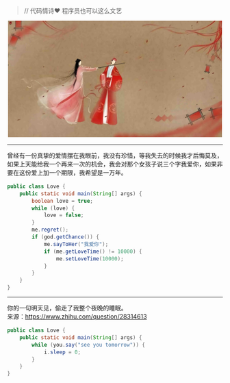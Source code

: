 > // 代码情诗:heart: 程序员也可以这么文艺

<p align="center">
	<img src="images/dhxy.jpg" width="500"/>
</p>

---

曾经有一份真挚的爱情摆在我眼前，我没有珍惜，等我失去的时候我才后悔莫及，如果上天能给我一个再来一次的机会，我会对那个女孩子说三个字我爱你，如果非要在这份爱上加一个期限，我希望是一万年。
```java
public class Love {
    public static void main(String[] args) {
        boolean love = true;
        while (love) {
            love = false;
        }
        me.regret();
        if (god.getChance()) {
            me.sayToHer("我爱你");
            if (me.getLoveTime() != 10000) {
                me.setLoveTime(10000);
            }
        }
    }
}
```

---

你的一句明天见，偷走了我整个夜晚的睡眠。  
来源：https://www.zhihu.com/question/28314613
```java
public class Love {
    public static void main(String[] args) {
        while (you.say("see you tomorrow")) {
            i.sleep = 0;
        }
    }
}
```